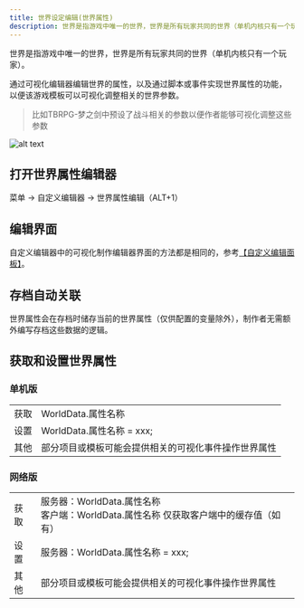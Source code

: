 ```yaml
---
title: 世界设定编辑(世界属性)
description: 世界是指游戏中唯一的世界，世界是所有玩家共同的世界（单机内核只有一个玩家）。
---
```


世界是指游戏中唯一的世界，世界是所有玩家共同的世界（单机内核只有一个玩家）。

通过可视化编辑器编辑世界的属性，以及通过脚本或事件实现世界属性的功能， 以便该游戏模板可以可视化调整相关的世界参数。

> 比如TBRPG-梦之剑中预设了战斗相关的参数以便作者能够可视化调整这些参数

![alt text](https://cdn.gcw.wiki/gcw/image/zh_hans/getting-started/19.edit/1.index/image-3.png)

## 打开世界属性编辑器

菜单 -> 自定义编辑器 -> 世界属性编辑（ALT+1）

## 编辑界面

自定义编辑器中的可视化制作编辑器界面的方法都是相同的，参考[【自定义编辑面板】](/zh_hans/getting-started/edit/editui)。

## 存档自动关联

世界属性会在存档时储存当前的世界属性（仅供配置的变量除外），制作者无需额外编写存档这些数据的逻辑。

## 获取和设置世界属性

### 单机版

|      |                                                      |
| ---- | ---------------------------------------------------- |
| 获取 | WorldData.属性名称                                   |
| 设置 | WorldData.属性名称 = xxx;                            |
| 其他 | 部分项目或模板可能会提供相关的可视化事件操作世界属性 |

### 网络版

|      |                                                                                          |
| ---- | ---------------------------------------------------------------------------------------- |
| 获取 | 服务器：WorldData.属性名称 <br>客户端：WorldData.属性名称 仅获取客户端中的缓存值（如有） |
| 设置 | 服务器：WorldData.属性名称 = xxx;                                                        |
| 其他 | 部分项目或模板可能会提供相关的可视化事件操作世界属性                                     |
